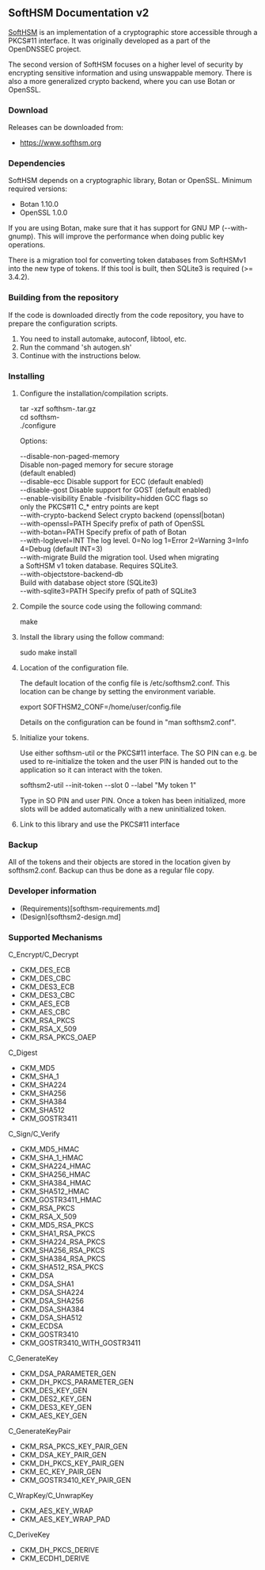 ## SoftHSM Documentation v2

[SoftHSM](https://www.softhsm.org) is an implementation of a cryptographic store accessible through a PKCS#11 interface.
It was originally developed as a part of the OpenDNSSEC project.

The second version of SoftHSM focuses on a higher level of security by encrypting sensitive information and using unswappable memory. There is also a more generalized crypto backend, where you can use Botan or OpenSSL.

### Download

Releases can be downloaded from:

- https://www.softhsm.org

### Dependencies

SoftHSM depends on a cryptographic library, Botan or OpenSSL. Minimum required versions:

- Botan 1.10.0
- OpenSSL 1.0.0

If you are using Botan, make sure that it has support for GNU MP (--with-gnump). This will improve the performance when doing public key operations.

There is a migration tool for converting token databases from SoftHSMv1 into the new type of tokens. If this tool is built, then SQLite3 is required (>= 3.4.2).

### Building from the repository

If the code is downloaded directly from the code repository, you have to prepare the configuration scripts.

1. You need to install automake, autoconf, libtool, etc.
2. Run the command 'sh autogen.sh'
3. Continue with the instructions below.

### Installing

1. Configure the installation/compilation scripts.

   tar -xzf softhsm-<version>.tar.gz  
   cd softhsm-<version>  
   ./configure

   Options:

   --disable-non-paged-memory  
                           Disable non-paged memory for secure storage  
                           (default enabled)  
   --disable-ecc           Disable support for ECC (default enabled)  
   --disable-gost          Disable support for GOST (default enabled)  
   --enable-visibility     Enable -fvisibility=hidden GCC flags so  
                           only the PKCS#11 C_* entry points are kept  
   --with-crypto-backend   Select crypto backend (openssl|botan)  
   --with-openssl=PATH     Specify prefix of path of OpenSSL  
   --with-botan=PATH       Specify prefix of path of Botan  
   --with-loglevel=INT     The log level. 0=No log 1=Error 2=Warning 3=Info  
                           4=Debug (default INT=3)  
   --with-migrate          Build the migration tool. Used when migrating  
                           a SoftHSM v1 token database. Requires SQLite3.  
   --with-objectstore-backend-db  
                           Build with database object store (SQLite3)  
   --with-sqlite3=PATH     Specify prefix of path of SQLite3  

2. Compile the source code using the following command:

   make

3. Install the library using the follow command:

   sudo make install

4. Location of the configuration file.

   The default location of the config file is /etc/softhsm2.conf. This location can be change by setting the environment variable.

   export SOFTHSM2_CONF=/home/user/config.file

   Details on the configuration can be found in "man softhsm2.conf".

5. Initialize your tokens.

   Use either softhsm-util or the PKCS#11 interface. The SO PIN can e.g. be used to re-initialize the token and the user PIN is handed out to the application so it can interact with the token.

   softhsm2-util --init-token --slot 0 --label "My token 1"

   Type in SO PIN and user PIN.  Once a token has been initialized, more slots will be added automatically with a new uninitialized token.

6. Link to this library and use the PKCS#11 interface

### Backup

All of the tokens and their objects are stored in the location given by softhsm2.conf. Backup can thus be done as a regular file copy.

### Developer information

- (Requirements)[softhsm-requirements.md]
- (Design)[softhsm2-design.md]

### Supported Mechanisms

C_Encrypt/C_Decrypt

- CKM_DES_ECB
- CKM_DES_CBC
- CKM_DES3_ECB
- CKM_DES3_CBC
- CKM_AES_ECB
- CKM_AES_CBC
- CKM_RSA_PKCS
- CKM_RSA_X_509
- CKM_RSA_PKCS_OAEP

C_Digest

- CKM_MD5
- CKM_SHA_1
- CKM_SHA224
- CKM_SHA256
- CKM_SHA384
- CKM_SHA512
- CKM_GOSTR3411

C_Sign/C_Verify

- CKM_MD5_HMAC
- CKM_SHA_1_HMAC
- CKM_SHA224_HMAC
- CKM_SHA256_HMAC
- CKM_SHA384_HMAC
- CKM_SHA512_HMAC
- CKM_GOSTR3411_HMAC
- CKM_RSA_PKCS
- CKM_RSA_X_509
- CKM_MD5_RSA_PKCS
- CKM_SHA1_RSA_PKCS
- CKM_SHA224_RSA_PKCS
- CKM_SHA256_RSA_PKCS
- CKM_SHA384_RSA_PKCS
- CKM_SHA512_RSA_PKCS
- CKM_DSA
- CKM_DSA_SHA1
- CKM_DSA_SHA224
- CKM_DSA_SHA256
- CKM_DSA_SHA384
- CKM_DSA_SHA512
- CKM_ECDSA
- CKM_GOSTR3410
- CKM_GOSTR3410_WITH_GOSTR3411

C_GenerateKey

- CKM_DSA_PARAMETER_GEN
- CKM_DH_PKCS_PARAMETER_GEN
- CKM_DES_KEY_GEN
- CKM_DES2_KEY_GEN
- CKM_DES3_KEY_GEN
- CKM_AES_KEY_GEN

C_GenerateKeyPair

- CKM_RSA_PKCS_KEY_PAIR_GEN
- CKM_DSA_KEY_PAIR_GEN
- CKM_DH_PKCS_KEY_PAIR_GEN
- CKM_EC_KEY_PAIR_GEN
- CKM_GOSTR3410_KEY_PAIR_GEN

C_WrapKey/C_UnwrapKey

- CKM_AES_KEY_WRAP
- CKM_AES_KEY_WRAP_PAD

C_DeriveKey

- CKM_DH_PKCS_DERIVE
- CKM_ECDH1_DERIVE
